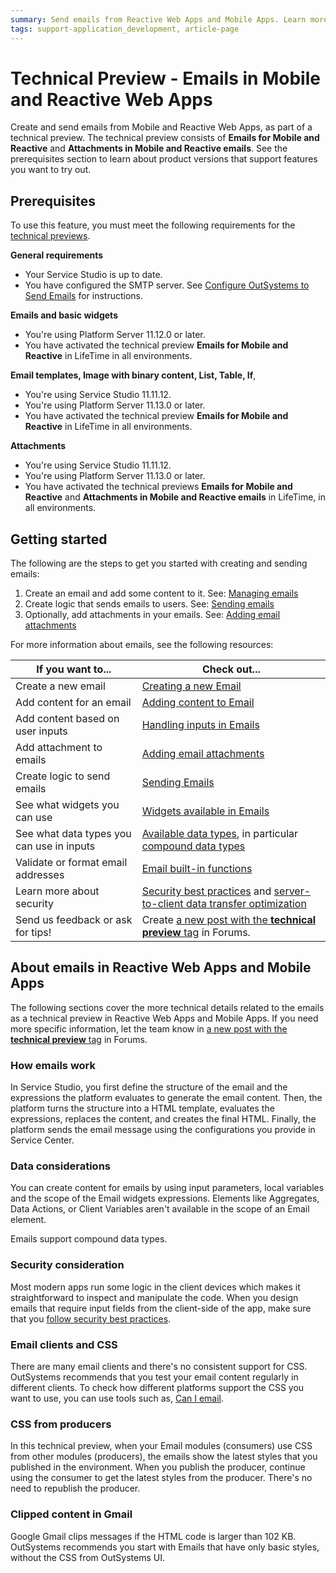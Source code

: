 ```yaml
---
summary: Send emails from Reactive Web Apps and Mobile Apps. Learn more about how emails work in OutSystems.
tags: support-application_development, article-page
---
```


# Technical Preview - Emails in Mobile and Reactive Web Apps

Create and send emails from Mobile and Reactive Web Apps, as part of a technical preview. The technical preview consists of **Emails for Mobile and Reactive** and **Attachments in Mobile and Reactive emails**. See the prerequisites section to learn about product versions that support features you want to try out. 

## Prerequisites

To use this feature, you must meet the following requirements for the [technical previews](https://success.outsystems.com/Support/Enterprise_Customers/Upgrading/Technical_Preview_features).

**General requirements**

* Your Service Studio is up to date.
* You have configured the SMTP server. See [Configure OutSystems to Send Emails](../../../extensibility-and-integration/configure-send-emails.md) for instructions.

**Emails and basic widgets**

* You're using Platform Server 11.12.0 or later.
* You have activated the technical preview **Emails for Mobile and Reactive** in LifeTime in all environments.

**Email templates, Image with binary content, List, Table, If**,

* You're using Service Studio 11.11.12.
* You're using Platform Server 11.13.0 or later.
* You have activated the technical preview **Emails for Mobile and Reactive** in LifeTime in all environments.

**Attachments** 

* You're using Service Studio 11.11.12.
* You're using Platform Server 11.13.0 or later.
* You have activated the technical previews **Emails for Mobile and Reactive** and **Attachments in Mobile and Reactive emails** in LifeTime, in all environments.

## Getting started

The following are the steps to get you started with creating and sending emails:

1. Create an email and add some content to it. See: [Managing emails](managing.md)
2. Create logic that sends emails to users. See: [Sending emails](sending.md)
3. Optionally, add attachments in your emails. See: [Adding email attachments](attachments.md)

For more information about emails, see the following resources:

If you want to... | Check out... |
| - | - |
| Create a new email | [Creating a new Email](managing.md#creating-a-new-email) | 
| Add content for an email | [Adding content to Email](managing.md#adding-content-to-email)| 
| Add content based on user inputs  | [Handling inputs in Emails](managing.md#handling-inputs-in-emails)| 
| Add attachment to emails  | [Adding email attachments](attachments.md)| 
| Create logic to send emails | [Sending Emails](sending.md)| 
| See what widgets you can use  | [Widgets available in Emails](widgets.md#widgets-available-in-emails)| 
| See what data types you can use in inputs  | [Available data types](../../../ref/data/data-types/available-data-types.md), in particular [compound data types](../../../ref/data/data-types/available-data-types.md#compound-data-types)  | 
| Validate or format email addresses | [Email built-in functions](../../../ref/lang/auto/builtinfunction.Email.final.md)  | 
| Learn more about security | [Security best practices](https://success.outsystems.com/Documentation/Best_Practices/Security/Reactive_web_security_best_practices) and [server-to-client data transfer optimization](https://success.outsystems.com/Support/Enterprise_Customers/Upgrading/Technical_Preview_-_Server-to-client_data_transfer_optimization) | 
| Send us feedback or ask for tips! | Create [a new post with the **technical preview** tag](https://www.outsystems.com/forums/tag/6875/technical-preview/) in Forums. |

## About emails in Reactive Web Apps and Mobile Apps

The following sections cover the more technical details related to the emails as a technical preview in Reactive Web Apps and Mobile Apps. If you need more specific information, let the team know in [a new post with the **technical preview** tag](https://www.outsystems.com/forums/tag/6875/technical-preview/) in Forums.

### How emails work

In Service Studio, you first define the structure of the email and the expressions the platform evaluates to generate the email content. Then, the platform turns the structure into a HTML template, evaluates the expressions, replaces the content, and creates the final HTML. Finally, the platform sends the email message using the configurations you provide in Service Center.

### Data considerations

You can create content for emails by using input parameters, local variables and the scope of the Email widgets expressions. Elements like Aggregates, Data Actions, or Client Variables aren't available in the scope of an Email element.

Emails support compound data types.

### Security consideration

Most modern apps run some logic in the client devices which makes it straightforward to inspect and manipulate the code. When you design emails that require input fields from the client-side of the app, make sure that you [follow security best practices](https://success.outsystems.com/Documentation/Best_Practices/Security/Reactive_web_security_best_practices).

### Email clients and CSS

There are many email clients and there's no consistent support for CSS. OutSystems recommends that you test your email content regularly in different clients. To check how different platforms support the CSS you want to use, you can use tools such as, [Can I email](https://www.caniemail.com/).

### CSS from producers

In this technical preview, when your Email modules (consumers) use CSS from other modules (producers), the emails show the latest styles that you published in the environment. When you publish the producer, continue using the consumer to get the latest styles from the producer. There's no need to republish the producer.

### Clipped content in Gmail

Google Gmail clips messages if the HTML code is larger than 102 KB. OutSystems recommends you start with Emails that have only basic styles, without the CSS from OutSystems UI.
